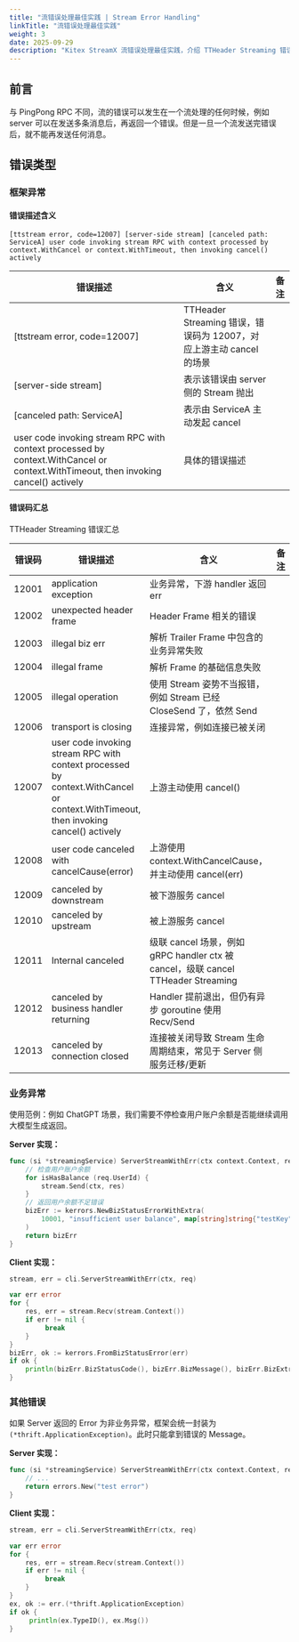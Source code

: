 ```yaml
---
title: "流错误处理最佳实践 | Stream Error Handling"
linkTitle: "流错误处理最佳实践"
weight: 3
date: 2025-09-29
description: "Kitex StreamX 流错误处理最佳实践，介绍 TTHeader Streaming 错误码和错误处理机制。"
---
```


## 前言

与 PingPong RPC 不同，流的错误可以发生在一个流处理的任何时候，例如 server 可以在发送多条消息后，再返回一个错误。但是一旦一个流发送完错误后，就不能再发送任何消息。

## 错误类型

### 框架异常

#### 错误描述含义

```
[ttstream error, code=12007] [server-side stream] [canceled path: ServiceA] user code invoking stream RPC with context processed by context.WithCancel or context.WithTimeout, then invoking cancel() actively
```

| 错误描述 | 含义 | 备注 |
|---------|------|------|
| [ttstream error, code=12007] | TTHeader Streaming 错误，错误码为 12007，对应上游主动 cancel 的场景 | |
| [server-side stream] | 表示该错误由 server 侧的 Stream 抛出 | |
| [canceled path: ServiceA] | 表示由 ServiceA 主动发起 cancel | |
| user code invoking stream RPC with context processed by context.WithCancel or context.WithTimeout, then invoking cancel() actively | 具体的错误描述 | |

#### 错误码汇总

TTHeader Streaming 错误汇总

| 错误码 | 错误描述 | 含义 | 备注 |
|--------|---------|------|------|
| 12001 | application exception | 业务异常，下游 handler 返回 err | |
| 12002 | unexpected header frame | Header Frame 相关的错误 | |
| 12003 | illegal biz err | 解析 Trailer Frame 中包含的业务异常失败 | |
| 12004 | illegal frame | 解析 Frame 的基础信息失败 | |
| 12005 | illegal operation | 使用 Stream 姿势不当报错，例如 Stream 已经 CloseSend 了，依然 Send | |
| 12006 | transport is closing | 连接异常，例如连接已被关闭 | |
| 12007 | user code invoking stream RPC with context processed by context.WithCancel or context.WithTimeout, then invoking cancel() actively | 上游主动使用 cancel() | |
| 12008 | user code canceled with cancelCause(error) | 上游使用 context.WithCancelCause，并主动使用 cancel(err) | |
| 12009 | canceled by downstream | 被下游服务 cancel | |
| 12010 | canceled by upstream | 被上游服务 cancel | |
| 12011 | Internal canceled | 级联 cancel 场景，例如 gRPC handler ctx 被 cancel，级联 cancel TTHeader Streaming | |
| 12012 | canceled by business handler returning | Handler 提前退出，但仍有异步 goroutine 使用 Recv/Send | |
| 12013 | canceled by connection closed | 连接被关闭导致 Stream 生命周期结束，常见于 Server 侧服务迁移/更新 | |

### 业务异常

使用范例：例如 ChatGPT 场景，我们需要不停检查用户账户余额是否能继续调用大模型生成返回。

**Server 实现：**

```go
func (si *streamingService) ServerStreamWithErr(ctx context.Context, req *echo.Request, stream echo.TestService_ServerStreamWithErrServer) error {
    // 检查用户账户余额
    for isHasBalance (req.UserId) {
        stream.Send(ctx, res)
    }
    // 返回用户余额不足错误
    bizErr := kerrors.NewBizStatusErrorWithExtra(
        10001, "insufficient user balance", map[string]string{"testKey": "testVal"},
    )
    return bizErr
}
```

**Client 实现：**

```go
stream, err = cli.ServerStreamWithErr(ctx, req)

var err error
for {
    res, err = stream.Recv(stream.Context())
    if err != nil {
         break
    }
}
bizErr, ok := kerrors.FromBizStatusError(err)
if ok {
    println(bizErr.BizStatusCode(), bizErr.BizMessage(), bizErr.BizExtra())
}
```

### 其他错误

如果 Server 返回的 Error 为非业务异常，框架会统一封装为 `(*thrift.ApplicationException)`。此时只能拿到错误的 Message。

**Server 实现：**

```go
func (si *streamingService) ServerStreamWithErr(ctx context.Context, req *echo.Request, stream echo.TestService_ServerStreamWithErrServer) error {
    // ...
    return errors.New("test error")
}
```

**Client 实现：**

```go
stream, err = cli.ServerStreamWithErr(ctx, req)

var err error
for {
    res, err = stream.Recv(stream.Context())
    if err != nil {
         break
    }
}
ex, ok := err.(*thrift.ApplicationException)
if ok {
     println(ex.TypeID(), ex.Msg())
}
```
